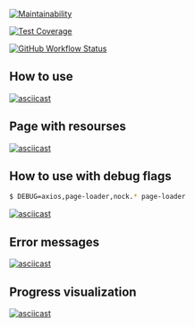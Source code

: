 [![Maintainability](https://api.codeclimate.com/v1/badges/56160bd0b6efafac6e1e/maintainability)](https://codeclimate.com/github/tonytoponi/backend-project-lvl3/maintainability)

[![Test Coverage](https://api.codeclimate.com/v1/badges/56160bd0b6efafac6e1e/test_coverage)](https://codeclimate.com/github/tonytoponi/backend-project-lvl3/test_coverage)

[![GitHub Workflow Status](https://img.shields.io/github/workflow/status/tonytoponi/backend-project-lvl3/Node.js%20CI)](https://img.shields.io/github/workflow/status/tonytoponi/backend-project-lvl3/Node.js%20CI)


## How to use

[![asciicast](https://asciinema.org/a/jpefrHFU7q0KwIuUSeB5hoq9K.svg)](https://asciinema.org/a/jpefrHFU7q0KwIuUSeB5hoq9K)

## Page with resourses

[![asciicast](https://asciinema.org/a/bfn8KEspzHnEDRBlw9tqZox0i.svg)](https://asciinema.org/a/bfn8KEspzHnEDRBlw9tqZox0i)

## How to use with debug flags

```bash
$ DEBUG=axios,page-loader,nock.* page-loader
```

[![asciicast](https://asciinema.org/a/YlV2QD830sH02V1ds0F3EeQB7.svg)](https://asciinema.org/a/YlV2QD830sH02V1ds0F3EeQB7)

## Error messages

[![asciicast](https://asciinema.org/a/iKVEmA4Yyen6kR3Go2UUFtlYw.svg)](https://asciinema.org/a/iKVEmA4Yyen6kR3Go2UUFtlYw)

## Progress visualization

[![asciicast](https://asciinema.org/a/pvQKc0NAH3CTLCZfBgnNSv3GL.svg)](https://asciinema.org/a/pvQKc0NAH3CTLCZfBgnNSv3GL)